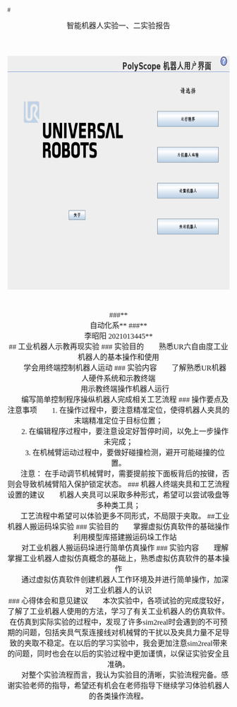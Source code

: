 <br><br>
<font face="宋体" >
#<center><big>智能机器人实验一、二实验报告
<br><br><br>
</font>
<font face="宋体" >
<center>
<img src="./1.png" width = "800" height = "530" >
</center>
<font face="宋体">
<br><br>
<font face="楷体" >
###**<center> 自动化系**
###**<center> 李昭阳 2021013445**
</font>

<br>
<font face="宋体" >
## 工业机器人示教再现实验
<font face="楷体" >
### 实验目的
</font>
&ensp;&ensp;&ensp;
熟悉UR六自由度工业机器人的基本操作和使用
<br>
&ensp;&ensp;&ensp;
学会用终端控制机器人运动
<font face="楷体" >
### 实验内容
</font>
&ensp;&ensp;&ensp;
了解熟悉UR机器人硬件系统和示教终端
<br>
&ensp;&ensp;&ensp;
用示教终端操作机器人运行
<br>
&ensp;&ensp;&ensp;
编写简单控制程序操纵机器人完成相关工艺流程
<font face="楷体" >
### 操作要点及注意事项
</font>
&ensp;&ensp;&ensp;
1. 在操作过程中，要注意精准定位，使得机器人夹具的末端精准定位于目标位置；
<br>
&ensp;&ensp;&ensp;
2. 在编辑程序过程中，要注意设定好暂停时间，以免上一步操作未完成；
<br>
&ensp;&ensp;&ensp;
3. 在机械臂运动过程中，要做好碰撞检测，避开可能碰撞的位置。
<br>
&ensp;&ensp;&ensp;
注意： 在手动调节机械臂时，需要提前按下面板背后的按键，否则会导致机械臂陷入保护锁定状态。
### 机器人终端夹具和工艺流程设置的建议
</font>
&ensp;&ensp;&ensp;
机器人夹具可以采取多种形式，希望可以尝试吸盘等多种类工具；
<br>
&ensp;&ensp;&ensp;
工艺流程中希望可以体验更多不同形式，不局限于夹取。
##工业机器人搬运码垛实验
<font face="楷体" >
### 实验目的
</font>
&ensp;&ensp;&ensp;
掌握虚拟仿真软件的基础操作
<br>
&ensp;&ensp;&ensp;
利用模型库搭建搬运码垛工作站
<br>
&ensp;&ensp;&ensp;
对工业机器人搬运码垛进行简单仿真操作
<font face="楷体" >
### 实验内容
</font>
&ensp;&ensp;&ensp;
理解掌握工业机器人虚拟仿真概念的基础上，熟悉虚拟仿真软件的基本操作
<br>
&ensp;&ensp;&ensp;
通过虚拟仿真软件创建机器人工作环境及并进行简单操作，加深对工业机器人的认识
<div STYLE="page-break-after: always;"></div>
<font face="楷体" >
### 心得体会和意见建议
</font>
&ensp;&ensp;&ensp;
本次实验中，各项试验的完成度较好，了解了工业机器人使用的方法，学习了有关工业机器人的仿真软件。在仿真到实际实验的过程中，发现了许多sim2real时会遇到的不可预期的问题，包括夹具气泵连接线对机械臂的干扰以及夹具力量不足导致的夹取不稳定。在以后的学习实验中，我会更加注意sim2real带来的问题，同时也会在以后的实验过程中更加谨慎，以保证实验安全且准确。
<br>
&ensp;&ensp;&ensp;
对整个实验流程而言，我认为实验目的清晰，实验流程完备。感谢实验老师的指导，希望还有机会在老师指导下继续学习体验机器人的各类操作流程。